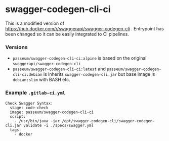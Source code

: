 # swagger-codegen-cli-ci

This is a modified version of https://hub.docker.com/r/swaggerapi/swagger-codegen-cli . Entrypoint has been changed so it can be easily integrated to CI pipelines.

### Versions

- `passeum/swagger-codegen-cli-ci:alpine` is based on the original `swaggerapi/swagger-codegen-cli`
- `passeum/swagger-codegen-cli-ci:latest` and `passeum/swagger-codegen-cli-ci:debian` is inherits `swagger-codegen-cli.jar` but base image is `debian:slim` with BASH etc.

### Example `.gitlab-ci.yml`

```
Check Swagger Syntax:
  stage: code-check
  image: passeum/swagger-codegen-cli-ci
  script:
    - /usr/bin/java -jar /opt/swagger-codegen-cli/swagger-codegen-cli.jar validate -i ./specs/swagger.yml
  tags:
    - docker
```